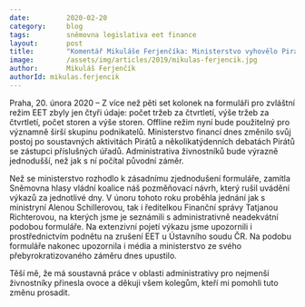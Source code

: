 ```yaml
---
date:         2020-02-20
category:     blog
tags:         sněmovna legislativa eet finance
layout:       post
title:        "Komentář Mikuláše Ferjenčíka: Ministerstvo vyhovělo Pirátům. Zruší formulář o pěti stech položkách pro zvláštní režim EET"
image:        /assets/img/articles/2019/mikulas-ferjencik.jpg
author:       Mikuláš Ferjenčík
authorId: mikulas.ferjencik
--- 
```


 

Praha, 20. února 2020 – Z více než pěti set kolonek na formuláři pro zvláštní režim EET zbyly jen čtyři údaje: počet tržeb za čtvrtletí, výše tržeb za čtvrtletí, počet storen a výše storen. Offline režim nyní bude použitelný pro významně širší skupinu podnikatelů. Ministerstvo financí dnes změnilo svůj postoj po soustavných aktivitách Pirátů a několikatýdenních debatách Pirátů se zástupci příslušných úřadů. Administrativa živnostníků bude výrazně jednodušší, než jak s ní počítal původní záměr.

Než se ministerstvo rozhodlo k zásadnímu zjednodušení formuláře, zamítla Sněmovna hlasy vládní koalice náš pozměňovací návrh, který rušil uvádění výkazů za jednotlivé dny. V únoru tohoto roku proběhla jednání jak s ministryní Alenou Schillerovou, tak i ředitelkou Finanční správy Tatjanou Richterovou, na kterých jsme je seznámili s administrativně neadekvátní podobou formuláře. Na extenzivní pojetí výkazu jsme upozornili i prostřednictvím podnětu na zrušení EET u Ústavního soudu ČR. Na podobu formuláře nakonec upozornila i média a ministerstvo ze svého přebyrokratizovaného záměru dnes upustilo.

Těší mě, že má soustavná práce v oblasti administrativy pro nejmenší živnostníky přinesla ovoce a děkuji všem kolegům, kteří mi pomohli tuto změnu prosadit.
